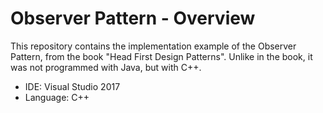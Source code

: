 # Observer Pattern - Overview
This repository contains the implementation example of the Observer Pattern, from the book "Head First Design Patterns". Unlike in the book, it was not programmed with Java, but with C++.

* IDE: Visual Studio 2017
* Language: C++